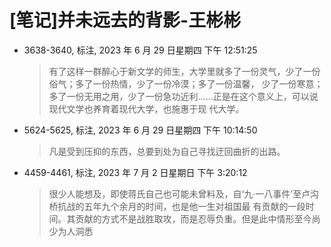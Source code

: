 # [笔记]并未远去的背影-王彬彬


-   3638-3640, 标注, 2023 年 6 月 29 日星期四 下午 12:51:25

    > 有了这样一群醉心于新文学的师生，大学里就多了一份灵气，少了一份俗气；多了一份热情，少了一份冷漠；多了一份温馨，
    > 少了一份寒意；多了一份无用之用，少了一份急功近利……正是在这个意义上，可以说现代文学也养育着现代大学，也施惠于现
    > 代大学。

-   5624-5625, 标注, 2023 年 6 月 29 日星期四 下午 10:14:50

    > 凡是受到压抑的东西，总要到处为自己寻找迂回曲折的出路。

-   4459-4461, 标注, 2023 年 7 月 2 日星期日 下午 3:20:12

    > 很少人能想及，即使蒋氏自己也可能未曾料及，自‘九·一八事件’至卢沟桥抗战的五年九个余月的时间，也是他一生对祖国最
    > 有贡献的一段时间。其贡献的方式不是战胜取攻，而是忍辱负重。但是此中情形至今尚少为人洞悉

